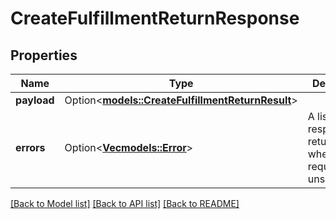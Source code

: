 # CreateFulfillmentReturnResponse

## Properties

Name | Type | Description | Notes
------------ | ------------- | ------------- | -------------
**payload** | Option<[**models::CreateFulfillmentReturnResult**](CreateFulfillmentReturnResult.md)> |  | [optional]
**errors** | Option<[**Vec<models::Error>**](Error.md)> | A list of error responses returned when a request is unsuccessful. | [optional]

[[Back to Model list]](../README.md#documentation-for-models) [[Back to API list]](../README.md#documentation-for-api-endpoints) [[Back to README]](../README.md)


